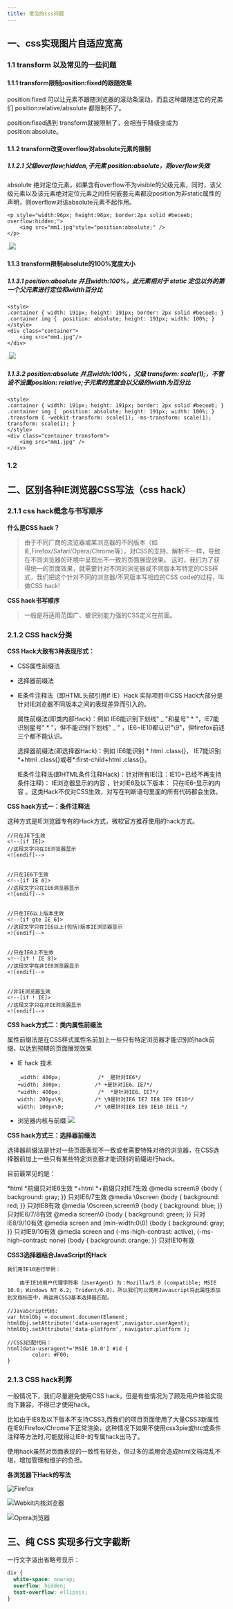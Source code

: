 ```yaml
---
title: 常见的css问题
---
```


## 一、css实现图片自适应宽高

### 1.1 transform 以及常见的一些问题

#### 1.1.1 transform限制position:fixed的跟随效果

position:fixed 可以让元素不跟随浏览器的滚动条滚动，而且这种跟随连它的兄弟们 position:relative/absolute 都限制不了。

position:fixed遇到 transform就被限制了，会相当于降级变成为position:absolute。

#### 1.1.2 transform改变overflow对absolute元素的限制

##### 1.1.2.1 父级overflow;hidden,子元素 position:absolute，则overflow失效
absolute 绝对定位元素，如果含有overflow不为visible的父级元素，同时，该父级元素以及该元素绝对定位元素之间任何嵌套元素都没position为非static属性的声明，则overflow对该absolute元素不起作用。

```html?linenums
<p style="width:96px; height:96px; border:2px solid #beceeb; overflow:hidden;">
    <img src="mm1.jpg"style="position:absolute;" />
</p>
```
.![](./images/1548142191106.png)


#### 1.1.3 transform限制absolute的100%宽度大小

##### 1.1.3.1 position:absolute 并且width:100%，此元素相对于 static 定位以外的第一个父元素进行定位和width百分比
```html?linenums
<style>
.container { width: 191px; height: 191px; border: 2px solid #beceeb; }
.container img {  position: absolute; height: 191px; width: 100%; }
</style>
<div class="container">
    <img src="mm1.jpg"/>
</div>
```
.![](./images/1548142176063.png)

##### 1.1.3.2 position:absolute 并且width:100%，父级 transform: scale(1);，不管设不设置position: relative;子元素的宽度会以父级的width为百分比

```html?linenums
<style>
.container { width: 191px; height: 191px; border: 2px solid #beceeb; }
.container img {  position: absolute; height: 191px; width: 100%; }
.transform { -webkit-transform: scale(1); -ms-transform: scale(1); transform: scale(1); }
</style>
<div class="container transform">
    <img src="mm1.jpg" />
</div>
```

### 1.2



## 二、区别各种IE浏览器CSS写法（css hack）

### 2.1.1 css hack概念与书写顺序
**什么是CSS hack？**

>由于不同厂商的流览器或某浏览器的不同版本（如IE,Firefox/Safari/Opera/Chrome等），对CSS的支持、解析不一样，导致在不同浏览器的环境中呈现出不一致的页面展现效果。
>这时，我们为了获得统一的页面效果，就需要针对不同的浏览器或不同版本写特定的CSS样式，我们把这个针对不同的浏览器/不同版本写相应的CSS code的过程，叫做CSS hack!


**CSS hack书写顺序**

>一般是将适用范围广、被识别能力强的CSS定义在前面。

### 2.1.2 CSS hack分类

**CSS Hack大致有3种表现形式：**

* CSS属性前缀法
* 选择器前缀法
* IE条件注释法（即HTML头部引用if IE）Hack
   实际项目中CSS Hack大部分是针对IE浏览器不同版本之间的表现差异而引入的。
   
   属性前缀法(即类内部Hack)：例如 IE6能识别下划线" _ "和星号"  *  "，IE7能识别星号"   *   "，但不能识别下划线" _ " ，IE6~IE10都认识"\9"，但firefox前述三个都不能认识。
   
   选择器前缀法(即选择器Hack)：例如 IE6能识别   * html .class{}， IE7能识别*+html .class{}或者*:first-child+html .class{}。
   
   IE条件注释法(即HTML条件注释Hack)：针对所有IE(注：IE10+已经不再支持条件注释)： IE浏览器显示的内容 ，针对IE6及以下版本： 只在IE6-显示的内容 。这类Hack不仅对CSS生效，对写在判断语句里面的所有代码都会生效。
   
**CSS hack方式一：条件注释法**

这种方式是IE浏览器专有的Hack方式，微软官方推荐使用的hack方式。

```js?linenums
//只在IE下生效
<!--[if IE]>
//这段文字只在IE浏览器显示
<![endif]-->


//只在IE6下生效
<!--[if IE 6]>
//这段文字只在IE6浏览器显示
<![endif]-->


//只在IE6以上版本生效
<!--[if gte IE 6]>
//这段文字只在IE6以上(包括)版本IE浏览器显示
<![endif]-->


//只在IE8上不生效
<!--[if ! IE 8]>
//这段文字在非IE8浏览器显示
<![endif]-->


//非IE浏览器生效
<!--[if ! IE]>
//这段文字只在非IE浏览器显示
<![endif]-->
```

**CSS hack方式二：类内属性前缀法**

属性前缀法是在CSS样式属性名前加上一些只有特定浏览器才能识别的hack前缀，以达到预期的页面展现效果

* IE hack 技术

	```css?linenums
	_width: 400px;            /* _是针对IE6*/
	+width: 300px;           /* +是针对IE6、IE7*/
	*width: 400px;            /*  *是针对IE6、IE7*/
	width: 200px\9;          /* \9是针对IE6 IE7 IE8 IE9 IE10*/
	width: 100px\0;          /* \0是针对IE8 IE9 IE10 IE11 */
	```

* 浏览器内核与前缀
	![](./images/1552361726009.png)
	
**CSS hack方式三：选择器前缀法**

选择器前缀法是针对一些页面表现不一致或者需要特殊对待的浏览器，在CSS选择器前加上一些只有某些特定浏览器才能识别的前缀进行hack。

目前最常见的是：

*html	*前缀只对IE6生效
*+html	*+前缀只对IE7生效
@media screen\9 {body { background: gray; }}	只对IE6/7生效
@media \0screen {body { background: red; }}	只对IE8有效
@media \0screen\,screen\9 {body { background: blue; }}	只对IE6/7/8有效
@media screen\0 {body { background: green; }}	只对IE8/9/10有效
@media screen and (min-width:0\0) {body { background: gray; }}	只对IE9/10有效
@media screen and (-ms-high-contrast: active), (-ms-high-contrast: none)  {body { background: orange; }}	只对IE10有效

**CSS3选择器结合JavaScript的Hack**

    我们用IE10进行举例：

        由于IE10用户代理字符串（UserAgent）为：Mozilla/5.0 (compatible; MSIE 10.0; Windows NT 6.2; Trident/6.0)，所以我们可以使用Javascript将此属性添加到文档标签中，再运用CSS3基本选择器匹配。
		

```js?linenums
//JavaScript代码:
var htmlObj = document.documentElement;
htmlObj.setAttribute('data-useragent',navigator.userAgent);
htmlObj.setAttribute('data-platform', navigator.platform );
```

```css?linenums
//CSS3匹配代码：
html[data-useragent*='MSIE 10.0'] #id {
        color: #F00;
}
```

### 2.1.3 CSS hack利弊

一般情况下，我们尽量避免使用CSS hack，但是有些情况为了顾及用户体验实现向下兼容，不得已才使用hack。

比如由于IE8及以下版本不支持CSS3,而我们的项目页面使用了大量CSS3新属性在IE9/Firefox/Chrome下正常渲染，这种情况下如果不使用css3pie或htc或条件注释等方法时,可能就得让IE8-的专属hack出马了。

使用hack虽然对页面表现的一致性有好处，但过多的滥用会造成html文档混乱不堪，增加管理和维护的负担。

**各浏览器下Hack的写法**

![Firefox](./images/1552362817849.png)

![Webkit内核浏览器](./images/1552362853598.png)

![Opera浏览器](./images/1552362865822.png)

## 三、纯 CSS 实现多行文字截断

一行文字溢出省略号显示：

```css
div {
  white-space: nowrap;
  overflow: hidden;
  text-overflow: ellipsis;
}
```